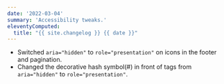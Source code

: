 ```yaml
---
date: '2022-03-04'
summary: 'Accessibility tweaks.'
eleventyComputed:
  title: "{{ site.changelog }} {{ date }}"
---
```


* Switched `aria="hidden"` to `role="presentation"` on icons in the footer and pagination.
* Changed the decorative hash symbol(#) in front of tags from `aria="hidden"` to `role="presentation"`.
